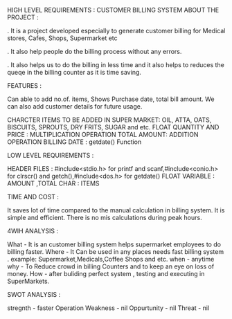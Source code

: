 HIGH LEVEL REQUIREMENTS : CUSTOMER BILLING SYSTEM ABOUT THE PROJECT :

. It is a project developed especially to generate customer billing for Medical stores, Cafes, Shops, Supermarket etc

. It also help people do the billing process without any errors.

. It also helps us to do the billing in less time and it also helps to reduces the queqe in the billing counter as it is time saving.

FEATURES :

Can able to add no.of. items,
Shows Purchase date,
total bill amount.
We can also add customer details for future usage.

CHARCTER ITEMS TO BE ADDED IN SUPER MARKET: OIL, ATTA, OATS, BISCUITS, SPROUTS, DRY FRITS, SUGAR and etc.
FLOAT QUANTITY AND PRICE : MULTIPLICATION OPERATION
TOTAL AMOUNT: ADDITION OPERATION
BILLING DATE : getdate() Function

LOW LEVEL REQUIREMENTS :

HEADER FILES : #include<stdio.h> for printf and scanf,#include<conio.h> for clrscr() and getch(),#include<dos.h> for getdate()
FLOAT VARIABLE : AMOUNT ,TOTAL
CHAR : ITEMS

TIME AND COST :

It saves lot of time compared to the manual calculation in billing system.
It is simple and efficient.
There is no mis calculations during peak hours.

4WIH ANALYSIS :

What - It is an customer billing system helps supermarket employees to do billing faster.
Where - It Can be used in any places needs fast billing system . example: Supermarket,Medicals,Coffee Shops and etc.
when - anytime
why - To Reduce crowd in billing Counters and to keep an eye on loss of money.
How - after buliding perfect system , testing and executing in SuperMarkets.

SWOT ANALYSIS :

stregnth - faster Operation
Weakness - nil
Oppurtunity - nil
Threat - nil
